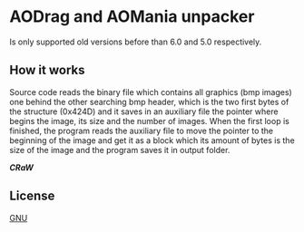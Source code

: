 # AODrag and AOMania unpacker

Is only supported old versions before than 6.0 and 5.0 respectively.

## How it works

Source code reads the binary file which contains all graphics (bmp images) one behind the other searching bmp header, 
which is the two first bytes of the structure (0x424D) and it saves in an auxiliary file the pointer where begins the image,
its size and the number of images.
When the first loop is finished, the program reads the auxiliary file to move the pointer to the beginning of the image and 
get it as a block which its amount of bytes is the size of the image and the program saves it in output folder.


***CRaW***

## License
[GNU](https://opensource.org/licenses/GPL-2.0)
